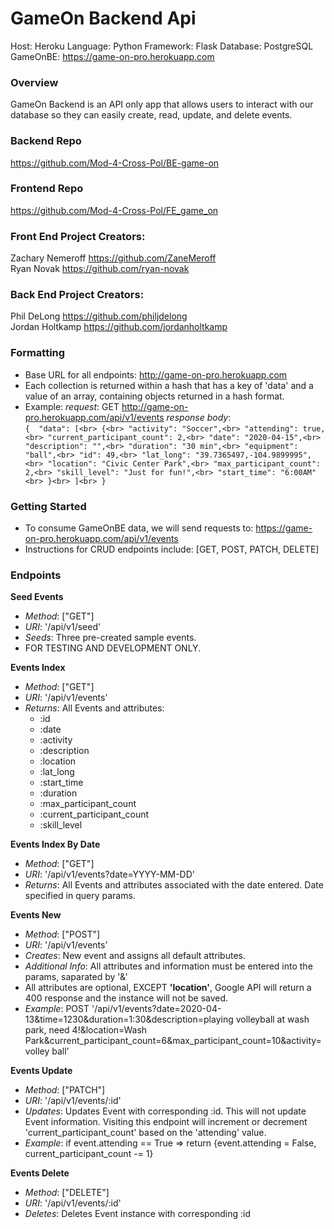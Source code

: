 # GameOn Backend Api
Host:       Heroku 
Language:   Python
Framework:  Flask 
Database:   PostgreSQL
GameOnBE: https://game-on-pro.herokuapp.com

### Overview
GameOn Backend is an API only app that allows users to interact with our database so they can easily create, read, update, and delete events. 

### Backend Repo
https://github.com/Mod-4-Cross-Pol/BE-game-on

### Frontend Repo
https://github.com/Mod-4-Cross-Pol/FE_game_on

### Front End Project Creators:
Zachary Nemeroff https://github.com/ZaneMeroff<br>
Ryan Novak https://github.com/ryan-novak

### Back End Project Creators:
Phil DeLong https://github.com/philjdelong<br>
Jordan Holtkamp https://github.com/jordanholtkamp

### Formatting
- Base URL for all endpoints: http://game-on-pro.herokuapp.com
- Each collection is returned within a hash that has a key of 'data' and a value of an array, containing objects returned in a hash format.
- Example:
_request_: GET http://game-on-pro.herokuapp.com/api/v1/events
_response body_: <br>```{ 
  "data": [<br>
    {<br>
      "activity": "Soccer",<br>
      "attending": true,<br>
      "current_participant_count": 2,<br>
      "date": "2020-04-15",<br>
      "description": "",<br>
      "duration": "30 min",<br>
      "equipment": "ball",<br>
      "id": 49,<br>
      "lat_long": "39.7365497,-104.9899995",<br>
      "location": "Civic Center Park",<br>
      "max_participant_count": 2,<br>
      "skill_level": "Just for fun!",<br>
      "start_time": "6:00AM" <br>
    }<br>
  ]<br>
}```

### Getting Started
- To consume GameOnBE data, we will send requests to: https://game-on-pro.herokuapp.com/api/v1/events
- Instructions for CRUD endpoints include: [GET, POST, PATCH, DELETE]

### Endpoints
**Seed Events**
- _Method_: ["GET"]
- _URI_: '/api/v1/seed'
- _Seeds_: Three pre-created sample events.
- FOR TESTING AND DEVELOPMENT ONLY.

**Events Index**
- _Method_: ["GET"]
- _URI_: '/api/v1/events'
- _Returns_: All Events and attributes:
	- :id
	- :date
  - :activity
  - :description
  - :location
  - :lat_long
  - :start_time
  - :duration
  - :max_participant_count
  - :current_participant_count
  - :skill_level

**Events Index By Date**
- _Method_: ["GET"]
- _URI_: '/api/v1/events?date=YYYY-MM-DD'
- _Returns_: All Events and attributes associated with the date entered. Date specified in query params.

**Events New**
- _Method_: ["POST"]
- _URI_: '/api/v1/events'
- _Creates_: New event and assigns all default attributes.
- _Additional Info_: All attributes and information must be entered into the params, saparated by '&'
- All attributes are optional, EXCEPT **'location'**, Google API will return a 400 response and the instance will not be saved.
- _Example_:
POST '/api/v1/events?date=2020-04-13&time=1230&duration=1:30&description=playing volleyball at wash park, need 4!&location=Wash Park&current_participant_count=6&max_participant_count=10&activity=volley ball'

**Events Update**
- _Method_: ["PATCH"]
- _URI_: '/api/v1/events/:id'
- _Updates_: Updates Event with corresponding :id. This will not update Event information. Visiting this endpoint will increment or decrement 'current_participant_count' based on the 'attending' value.
- _Example_: 
if event.attending == True => return {event.attending = False, current_participant_count -= 1}
  
**Events Delete**
- _Method_: ["DELETE"]
- _URI_: '/api/v1/events/:id'
- _Deletes_: Deletes Event instance with corresponding :id

